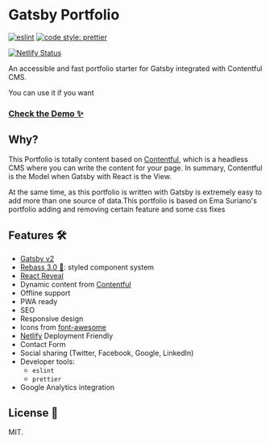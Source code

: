 # Gatsby Portfolio

[![eslint](https://img.shields.io/badge/eslint-enabled-green.svg)](https://eslint.org/)
[![code style: prettier](https://img.shields.io/badge/code_style-prettier-ff69b4.svg)](https://github.com/prettier/prettier)

[![Netlify Status](https://api.netlify.com/api/v1/badges/313102bf-d9d8-4e8a-91db-e21ec9a57b05/deploy-status)](https://app.netlify.com/sites/sergio/deploys)

An accessible and fast portfolio starter for Gatsby integrated with Contentful CMS.

You can use it if you want

### [Check the Demo ✨](https://sergiodl.com/)

## Why?

This Portfolio is totally content based on [Contentful](https://contentful.com), which is a headless CMS where you can write the content for your page. In summary, Contentful is the Model when Gatsby with React is the View.

At the same time, as this portfolio is written with Gatsby is extremely easy to add more than one source of data.This portfolio is based on Ema Suriano's portfolio adding and removing certain feature and some css fixes

## Features 🛠

- [Gatsby v2](https://www.gatsbyjs.org/)
- [Rebass 3.0 🎉](https://rebassjs.org/): styled component system
- [React Reveal](https://www.react-reveal.com/)
- Dynamic content from [Contentful](https://contentful.com)
- Offline support
- PWA ready
- SEO
- Responsive design
- Icons from [font-awesome](https://fontawesome.com/)
- [Netlify](https://www.netlify.com) Deployment Friendly
- Contact Form
- Social sharing (Twitter, Facebook, Google, LinkedIn)
- Developer tools:
  - `eslint`
  - `prettier`
- Google Analytics integration

## License 📝

MIT.
